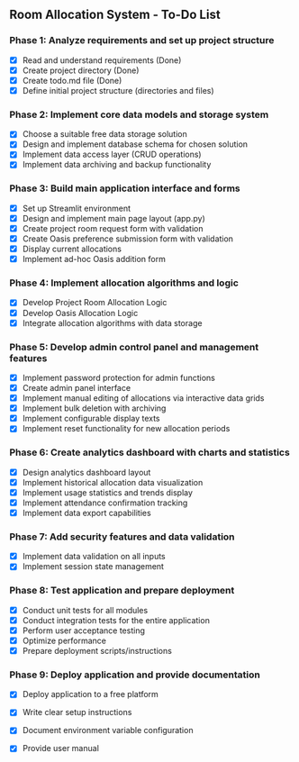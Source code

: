 ## Room Allocation System - To-Do List

### Phase 1: Analyze requirements and set up project structure
- [x] Read and understand requirements (Done)
- [x] Create project directory (Done)
- [x] Create todo.md file (Done)
- [x] Define initial project structure (directories and files)

### Phase 2: Implement core data models and storage system
- [x] Choose a suitable free data storage solution
- [x] Design and implement database schema for chosen solution
- [x] Implement data access layer (CRUD operations)
- [x] Implement data archiving and backup functionality

### Phase 3: Build main application interface and forms
- [x] Set up Streamlit environment
- [x] Design and implement main page layout (app.py)
- [x] Create project room request form with validation
- [x] Create Oasis preference submission form with validation
- [x] Display current allocations
- [x] Implement ad-hoc Oasis addition form

### Phase 4: Implement allocation algorithms and logic
- [x] Develop Project Room Allocation Logic
- [x] Develop Oasis Allocation Logic
- [x] Integrate allocation algorithms with data storage

### Phase 5: Develop admin control panel and management features
- [x] Implement password protection for admin functions
- [x] Create admin panel interface
- [x] Implement manual editing of allocations via interactive data grids
- [x] Implement bulk deletion with archiving
- [x] Implement configurable display texts
- [x] Implement reset functionality for new allocation periods

### Phase 6: Create analytics dashboard with charts and statistics
- [x] Design analytics dashboard layout
- [x] Implement historical allocation data visualization
- [x] Implement usage statistics and trends display
- [x] Implement attendance confirmation tracking
- [x] Implement data export capabilities

### Phase 7: Add security features and data validation
- [x] Implement data validation on all inputs
- [x] Implement session state management

### Phase 8: Test application and prepare deployment
- [x] Conduct unit tests for all modules
- [x] Conduct integration tests for the entire application
- [x] Perform user acceptance testing
- [x] Optimize performance
- [x] Prepare deployment scripts/instructions

### Phase 9: Deploy application and provide documentation
- [x] Deploy application to a free platform
- [x] Write clear setup instructions
- [x] Document environment variable configuration
- [x] Provide user manual

